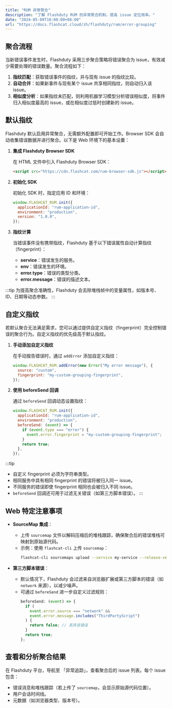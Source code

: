```yaml
---
title: "RUM 异常聚合"
description: "了解 Flashduty RUM 的异常聚合机制，提高 issue 定位效率。"
date: "2024-05-09T10:00:00+08:00"
url: "https://docs.flashcat.cloud/zh/flashduty/rum/error-grouping"
---
```


## 聚合流程

当新错误事件发生时，Flashduty 采用三步聚合策略将错误聚合为 issue，有效减少需要处理的错误数量。聚合流程如下：

1. **指纹匹配**：获取错误事件的指纹，并与现有 issue 的指纹比较。
2. **自动合并**：如果新事件与现有某个 issue 共享相同指纹，则自动归入该 issue。
3. **相似度分析**：如果指纹未匹配，则利用机器学习模型分析错误相似度，将事件归入相似度最高的 issue，或在相似度过低时创建新的 issue。

## 默认指纹

Flashduty 默认启用异常聚合，无需额外配置即可开始工作。Browser SDK 会自动收集错误数据并进行聚合。以下是 Web 环境下的基本设置：

1. **集成 Flashduty Browser SDK**

   在 HTML 文件中引入 Flashduty Browser SDK：

   ```html
   <script src="https://cdn.flashcat.com/rum-browser-sdk.js"></script>
   ```

2. **初始化 SDK**

   初始化 SDK 时，指定应用 ID 和环境：

   ```javascript
   window.FLASHCAT_RUM.init({
     applicationId: "rum-application-id",
     environment: "production",
     version: "1.0.0",
   });
   ```

3. **指纹计算**

    当错误事件没有携带指纹，Flashduty 基于以下错误属性自动计算指纹（fingerprint）：

    - **service**：错误发生的服务。
    - **env**：错误发生的环境。
    - **error.type**：错误的类型分类。
    - **error.message**：错误的描述文本。

:::tip
为提高聚合准确性，Flashduty 会去除堆栈帧中的变量属性，如版本号、ID、日期等动态参数。
:::

## 自定义指纹

若默认聚合无法满足需求，您可以通过提供自定义指纹（fingerprint）完全控制错误的聚合行为。自定义指纹的优先级高于默认指纹。

1. **手动添加自定义指纹**

   在手动报告错误时，通过 `addError` 添加自定义指纹：

   ```javascript
   window.FLASHCAT_RUM.addError(new Error("My error message"), {
     source: "custom",
     fingerprint: "my-custom-grouping-fingerprint",
   });
   ```

2. **使用 beforeSend 回调**

   通过 `beforeSend` 回调动态设置指纹：

   ```javascript
   window.FLASHCAT_RUM.init({
     applicationId: "rum-application-id",
     environment: "production",
     beforeSend: (event) => {
       if (event.type === "error") {
         event.error.fingerprint = "my-custom-grouping-fingerprint";
       }
       return true;
     },
   });
   ```

:::tip

   - 自定义 fingerprint 必须为字符串类型。
   - 相同服务中具有相同 fingerprint 的错误将被归入同一 issue。
   - 不同服务的错误即使 fingerprint 相同也会被归入不同 issue。
   - `beforeSend` 回调还可用于过滤无关错误（如第三方脚本错误）。
:::

## Web 特定注意事项

- **SourceMap 集成**：

  - 上传 `sourcemap` 文件以解码压缩后的堆栈跟踪，确保聚合后的错误堆栈可映射到原始源代码。
  - 示例：使用 `flashcat-cli` 上传 `sourcemap`：
    ```bash
    flashcat-cli sourcemaps upload --service my-service --release-version 1.0.0 --minified-path-prefix /assets --api-key your-api-key ./dist
    ```

- **第三方脚本错误**：
  - 默认情况下，Flashduty 会过滤来自浏览器扩展或第三方脚本的错误（如 `network` 来源），以减少噪声。
  - 可通过 `beforeSend` 进一步自定义过滤规则：
    ```javascript
    beforeSend: (event) => {
      if (
        event.error.source === "network" &&
        event.error.message.includes("ThirdPartyScript")
      ) {
        return false; // 丢弃该错误
      }
      return true;
    };
    ```

## 查看和分析聚合结果

在 Flashduty 平台，导航至 「异常追踪」，查看聚合后的 issue 列表。每个 issue 包含：

- 错误消息和堆栈跟踪（若上传了 `sourcemap`，会显示原始源代码位置）。
- 用户会话时间线。
- 元数据（如浏览器类型、版本号）。
